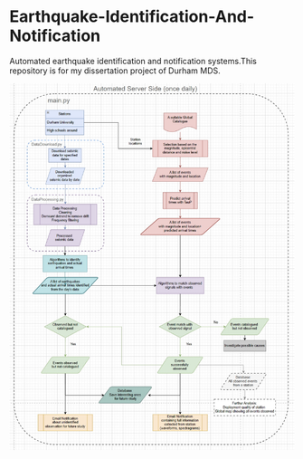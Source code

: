 # Earthquake-Identification-And-Notification
Automated earthquake identification and notification systems.This repository is for my dissertation project of Durham MDS. 


![Alt text](Flowchart.png)
